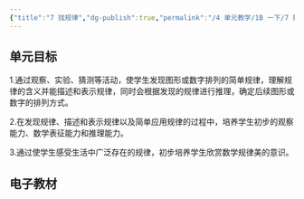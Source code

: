 ```yaml
---
{"title":"7 找规律","dg-publish":true,"permalink":"/4 单元教学/1B 一下/7 找规律/","dgPassFrontmatter":true,"noteIcon":""}
---
```



## 单元目标

1.通过观察、实验、猜测等活动，使学生发现图形或数字排列的简单规律，理解规律的含义并能描述和表示规律，同时会根据发现的规律进行推理，确定后续图形或数字的排列方式。

2.在发现规律、描述和表示规律以及简单应用规律的过程中，培养学生初步的观察能力、数学表征能力和推理能力。

3.通过使学生感受生活中广泛存在的规律，初步培养学生欣赏数学规律美的意识。

## 电子教材


